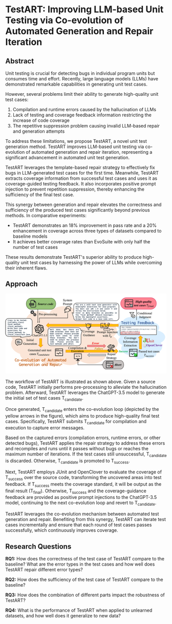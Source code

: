 # TestART: Improving LLM-based Unit Testing via Co-evolution of Automated Generation and Repair Iteration

## Abstract

Unit testing is crucial for detecting bugs in individual program units but consumes time and effort. Recently, large language models (LLMs) have demonstrated remarkable capabilities in generating unit test cases.

However, several problems limit their ability to generate high-quality unit test cases:

1. Compilation and runtime errors caused by the hallucination of LLMs
2. Lack of testing and coverage feedback information restricting the increase of code coverage
3. The repetitive suppression problem causing invalid LLM-based repair and generation attempts

To address these limitations, we propose TestART, a novel unit test generation method. TestART improves LLM-based unit testing via co-evolution of automated generation and repair iteration, representing a significant advancement in automated unit test generation.

TestART leverages the template-based repair strategy to effectively fix bugs in LLM-generated test cases for the first time. Meanwhile, TestART extracts coverage information from successful test cases and uses it as coverage-guided testing feedback. It also incorporates positive prompt injection to prevent repetition suppression, thereby enhancing the sufficiency of the final test case.

This synergy between generation and repair elevates the correctness and sufficiency of the produced test cases significantly beyond previous methods. In comparative experiments:

- TestART demonstrates an 18% improvement in pass rate and a 20% enhancement in coverage across three types of datasets compared to baseline models
- It achieves better coverage rates than EvoSuite with only half the number of test cases

These results demonstrate TestART's superior ability to produce high-quality unit test cases by harnessing the power of LLMs while overcoming their inherent flaws.

## Approach

![TestART](./imgs/TestART.jpg)

The workflow of TestART is illustrated as shown above. Given a source code, TestART initially performs pre-processing to alleviate the hallucination problem. Afterward, TestART leverages the ChatGPT-3.5 model to generate the initial set of test cases T<sub>candidate</sub>. 

Once generated, T<sub>candidate</sub> enters the co-evolution loop (depicted by the yellow arrows in the figure), which aims to produce high-quality final test cases. Specifically, TestART submits T<sub>candidate</sub> for compilation and execution to capture error messages.

Based on the captured errors (compilation errors, runtime errors, or other detected bugs), TestART applies the repair strategy to address these errors and recompiles and runs until it passes without bugs or reaches the maximum number of iterations. If the test cases still unsuccessful, T<sub>candidate</sub> is discarded. Otherwise, T<sub>candidate</sub> is promoted to T<sub>success</sub>. 

Next, TestART employs JUnit and OpenClover to evaluate the coverage of T<sub>success</sub> over the source code, transforming the uncovered areas into test feedback. If T<sub>success</sub> meets the coverage standard, it will be output as the final result (T<sub>final</sub>). Otherwise, T<sub>success</sub> and the coverage-guidance feedback are provided as positive prompt injections to the ChatGPT-3.5 model, continuing to the next co-evolution loop and revert to T<sub>candidate</sub>. 

TestART leverages the co-evolution mechanism between automated test generation and repair. Benefiting from this synergy, TestART can iterate test cases incrementally and ensure that each round of test cases passes successfully, which continuously improves coverage.

## Research Questions

**RQ1:** How does the correctness of the test case of TestART compare to the baseline? What are the error types in the test cases and how well does TestART repair different error types?

**RQ2:** How does the sufficiency of the test case of TestART compare to the baseline?

**RQ3:** How does the combination of different parts impact the robustness of TestART?

**RQ4:** What is the performance of TestART when applied to unlearned datasets, and how well does it generalize to new data?